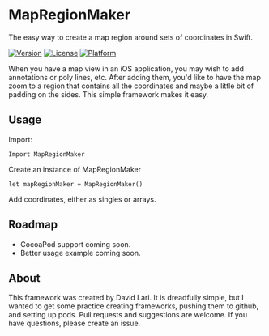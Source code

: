 # MapRegionMaker
The easy way to create a map region around sets of coordinates in Swift.

[![Version](https://img.shields.io/cocoapods/v/MapRegionMaker.svg?style=flat)](http://cocoapods.org/pods/RKCollectionViewStaggeredLayout)
[![License](https://img.shields.io/cocoapods/l/MapRegionMaker.svg?style=flat)](http://cocoapods.org/pods/RKCollectionViewStaggeredLayout)
[![Platform](https://img.shields.io/cocoapods/p/MapRegionMaker.svg?style=flat)](http://cocoapods.org/pods/RKCollectionViewStaggeredLayout)

When you have a map view in an iOS application, you may wish to add annotations or poly lines, etc. After adding them, you'd like to have the map zoom to a region that contains all the coordinates and maybe a little bit of padding on the sides. This simple framework makes it easy.

## Usage

Import:

```
Import MapRegionMaker
```

Create an instance of MapRegionMaker

```
let mapRegionMaker = MapRegionMaker()
```

Add coordinates, either as singles or arrays.

## Roadmap

* CocoaPod support coming soon.
* Better usage example coming soon.

## About

This framework was created by David Lari. It is dreadfully simple, but I wanted to get some practice creating frameworks, pushing them to github, and setting up pods. Pull requests and suggestions are welcome. If you have questions, please create an issue.
